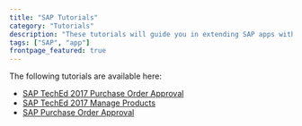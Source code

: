 ```yaml
---
title: "SAP Tutorials"
category: "Tutorials"
description: "These tutorials will guide you in extending SAP apps with Mendix."
tags: ["SAP", "app"]
frontpage_featured: true
---
```


The following tutorials are available here:

* [SAP TechEd 2017 Purchase Order Approval](sap-teched-purchase-order-approval)
* [SAP TechEd 2017 Manage Products](sap-teched-manage-products)
* [SAP Purchase Order Approval](sap-purchase-order-approval)
